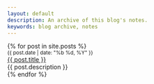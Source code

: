 ```yaml
---
layout: default
description: An archive of this blog's notes.
keywords: blog archive, notes
---
```


<div class="posts notes">
  <div class="hrhead"></div>
  {% for post in site.posts %}
    <div class="post-list">
      <div class="post-list-date"><small>{{ post.date | date: "%b %d, %Y" }}</small></div>
	    <div class="text-truncate"><a href="{{ post.url }}">{{ post.title }}</a></div>
      <div class="post-list-desc">{{ post.description }}</div>
    </div>
  {% endfor %}
</div>
